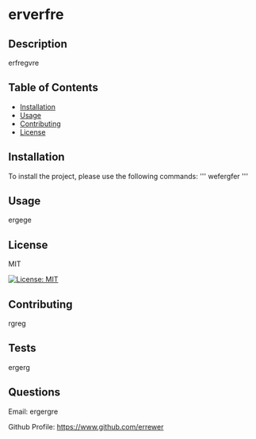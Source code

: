 # erverfre

## Description

erfregvre

## Table of Contents
- [Installation](#installation)
- [Usage](#usage)
- [Contributing](#credits)
- [License](#license)

## Installation
To install the project, please use the following commands:
'''
wefergfer
'''

## Usage

ergege

## License

MIT

[![License: MIT](https://img.shields.io/badge/License-MIT-yellow.svg)](https://opensource.org/licenses/MIT)

## Contributing

rgreg

## Tests
ergerg

## Questions

Email: ergergre 

Github Profile: https://www.github.com/errewer

